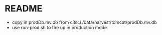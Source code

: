 README
===

- copy in prodDb.mv.db from citsci /data/harvest/tomcat/prodDb.mv.db
- use run-prod.sh to fire up in production mode

